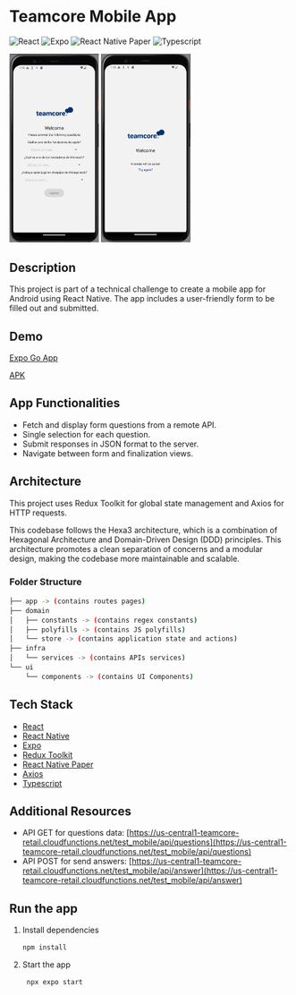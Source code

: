 # Teamcore Mobile App

![React](https://img.shields.io/badge/React%20Native-v0.74-deepskyblue?logo=react)
![Expo](https://img.shields.io/badge/Expo-v51-white?logo=expo)
![React Native Paper](https://img.shields.io/badge/React%20Native%20Paper-v5-8A2BE2?logo=react)
![Typescript](https://img.shields.io/badge/Typescript-v5-blue?logo=typescript)

<div style="text-align:left;">
   <img src="./assets/images/preview-form.png" alt="Preview" width="160" />
   <img src="./assets/images/preview-success.png" alt="Preview" width="160" />
</div>

## Description

This project is part of a technical challenge to create a mobile app for Android using React Native. The app includes a user-friendly form to be filled out and submitted.

## Demo

[Expo Go App](https://expo.dev/preview/update?message=Preview&updateRuntimeVersion=1.0.0&createdAt=2024-07-17T19%3A01%3A24.857Z&slug=exp&projectId=21b82497-33ca-4031-aa10-249268dce8f8&group=065f94a7-6d36-48b1-bc8a-dfd7d1464aaf)

[APK](https://expo.dev/accounts/hackettyam/projects/teamcore-test/builds/2c2bdce5-70de-48ad-8ea0-b0655eae844d)

## App Functionalities

- Fetch and display form questions from a remote API.
- Single selection for each question.
- Submit responses in JSON format to the server.
- Navigate between form and finalization views.

## Architecture

This project uses Redux Toolkit for global state management and Axios for HTTP requests.

This codebase follows the Hexa3 architecture, which is a combination of Hexagonal Architecture and Domain-Driven Design (DDD) principles. This architecture promotes a clean separation of concerns and a modular design, making the codebase more maintainable and scalable.

### Folder Structure

```bash
├── app -> (contains routes pages)
├── domain
│   ├── constants -> (contains regex constants)
│   ├── polyfills -> (contains JS polyfills)
│   └── store -> (contains application state and actions)
├── infra
│   └── services -> (contains APIs services)
└── ui
    └── components -> (contains UI Components)
```

## Tech Stack

- [React](https://reactjs.dev/)
- [React Native](https://reactnative.dev/)
- [Expo](https://expo.dev/)
- [Redux Toolkit](https://redux-toolkit.js.org/)
- [React Native Paper](https://callstack.github.io/react-native-paper/)
- [Axios](https://axios-http.com/)
- [Typescript](https://www.typescriptlang.org/)

## Additional Resources

- API GET for questions data: [https://us-central1-teamcore-retail.cloudfunctions.net/test_mobile/api/questions](https://us-central1-teamcore-retail.cloudfunctions.net/test_mobile/api/questions)
- API POST for send answers: [https://us-central1-teamcore-retail.cloudfunctions.net/test_mobile/api/answer](https://us-central1-teamcore-retail.cloudfunctions.net/test_mobile/api/answer)

## Run the app

1. Install dependencies

   ```bash
   npm install
   ```

2. Start the app

   ```bash
    npx expo start
   ```
